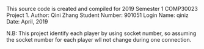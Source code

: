 This source code is created and compiled for 2019 Semester 1 COMP30023 Project 1.
Author:         Qini Zhang
Student Number: 901051
Login Name:     qiniz
Date:           April, 2019

N.B: 
    This project identify each player by using socket number, 
    so assuming the socket number for each player wll not change 
    during one connection.

